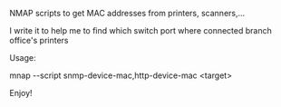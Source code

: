 

NMAP scripts to get MAC addresses from printers, scanners,...


I write it to help me to find which switch port where connected branch office's printers 


Usage:

mnap --script snmp-device-mac,http-device-mac \<target\>


Enjoy!
